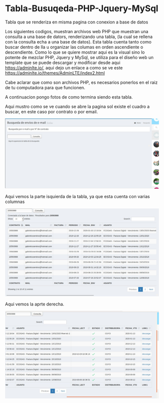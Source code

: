 # Tabla-Busuqeda-PHP-Jquery-MySql
 Tabla que se renderiza en misma pagina con conexion a base de datos
 
 Los siguientes codigos, muestran archivos web PHP que muestran una consulta a una base de dators, renderizando una tabla, (la cual se rellena con la consulta echa a una base de datos).  Esta tabla cuenta tanto como buscar dentro de lla u organizar las columas en orden ascendiente o descendiente. Como lo que se quiere mostrar aqui es la visual sino lo potente de mezclar PHP, Jquery y MySql, se utiliza para el diseño web un template que se puede descargar y modificar desde aqui https://adminlte.io/, aqui dejo un enlace a como se ve este https://adminlte.io/themes/AdminLTE/index2.html
 
 Cabe aclarar que como son archivos PHP, es necesarios ponerlos en el raiz de tu computadora para que funcionen.
 
 A continuacion pongo fotos de como termina siendo esta tabla.
 
 Aqui mustro como se ve cuando se abre la pagina sol existe el cuadro a buscar, en este caso por contrato o por email.
 
 ![](https://github.com/JavierVassallo/Tabla-Busuqeda-PHP-Jquery-MySql/blob/master/WhatsApp%20Image%202020-01-07%20at%207.41.59%20PM.jpeg)
 
 Aqui vemos la parte isquierda de la tabla, ya que esta cuenta con varias columnas
 
 ![](https://github.com/JavierVassallo/Tabla-Busuqeda-PHP-Jquery-MySql/blob/master/WhatsApp%20Image%202020-01-07%20at%207.43.38%20PM.jpeg)
 
 Aqui vemos la aprte derecha.
 
 ![](https://github.com/JavierVassallo/Tabla-Busuqeda-PHP-Jquery-MySql/blob/master/WhatsApp%20Image%202020-01-07%20at%207.44.00%20PM.jpeg)
 
